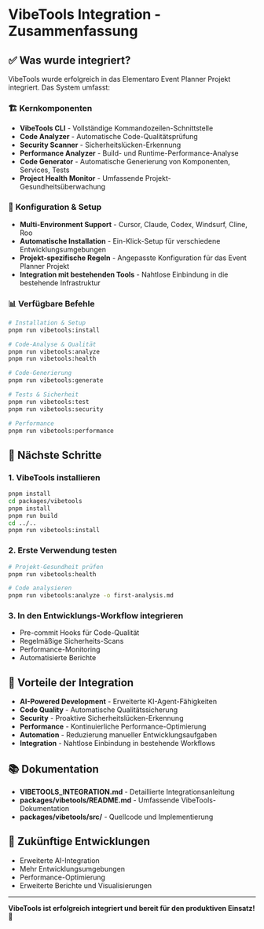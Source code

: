 # VibeTools Integration - Zusammenfassung

## ✅ Was wurde integriert?

VibeTools wurde erfolgreich in das Elementaro Event Planner Projekt integriert. Das System umfasst:

### 🏗️ **Kernkomponenten**
- **VibeTools CLI** - Vollständige Kommandozeilen-Schnittstelle
- **Code Analyzer** - Automatische Code-Qualitätsprüfung
- **Security Scanner** - Sicherheitslücken-Erkennung
- **Performance Analyzer** - Build- und Runtime-Performance-Analyse
- **Code Generator** - Automatische Generierung von Komponenten, Services, Tests
- **Project Health Monitor** - Umfassende Projekt-Gesundheitsüberwachung

### 🔧 **Konfiguration & Setup**
- **Multi-Environment Support** - Cursor, Claude, Codex, Windsurf, Cline, Roo
- **Automatische Installation** - Ein-Klick-Setup für verschiedene Entwicklungsumgebungen
- **Projekt-spezifische Regeln** - Angepasste Konfiguration für das Event Planner Projekt
- **Integration mit bestehenden Tools** - Nahtlose Einbindung in die bestehende Infrastruktur

### 📊 **Verfügbare Befehle**
```bash
# Installation & Setup
pnpm run vibetools:install

# Code-Analyse & Qualität
pnpm run vibetools:analyze
pnpm run vibetools:health

# Code-Generierung
pnpm run vibetools:generate

# Tests & Sicherheit
pnpm run vibetools:test
pnpm run vibetools:security

# Performance
pnpm run vibetools:performance
```

## 🚀 **Nächste Schritte**

### 1. **VibeTools installieren**
```bash
pnpm install
cd packages/vibetools
pnpm install
pnpm run build
cd ../..
pnpm run vibetools:install
```

### 2. **Erste Verwendung testen**
```bash
# Projekt-Gesundheit prüfen
pnpm run vibetools:health

# Code analysieren
pnpm run vibetools:analyze -o first-analysis.md
```

### 3. **In den Entwicklungs-Workflow integrieren**
- Pre-commit Hooks für Code-Qualität
- Regelmäßige Sicherheits-Scans
- Performance-Monitoring
- Automatisierte Berichte

## 🎯 **Vorteile der Integration**

- **AI-Powered Development** - Erweiterte KI-Agent-Fähigkeiten
- **Code Quality** - Automatische Qualitätssicherung
- **Security** - Proaktive Sicherheitslücken-Erkennung
- **Performance** - Kontinuierliche Performance-Optimierung
- **Automation** - Reduzierung manueller Entwicklungsaufgaben
- **Integration** - Nahtlose Einbindung in bestehende Workflows

## 📚 **Dokumentation**

- **VIBETOOLS_INTEGRATION.md** - Detaillierte Integrationsanleitung
- **packages/vibetools/README.md** - Umfassende VibeTools-Dokumentation
- **packages/vibetools/src/** - Quellcode und Implementierung

## 🔮 **Zukünftige Entwicklungen**

- Erweiterte AI-Integration
- Mehr Entwicklungsumgebungen
- Performance-Optimierung
- Erweiterte Berichte und Visualisierungen

---

**VibeTools ist erfolgreich integriert und bereit für den produktiven Einsatz! 🚀**
